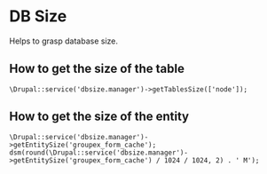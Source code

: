 # DB Size

Helps to grasp database size.

## How to get the size of the table

```
\Drupal::service('dbsize.manager')->getTablesSize(['node']);
```

## How to get the size of the entity

```
\Drupal::service('dbsize.manager')->getEntitySize('groupex_form_cache');
dsm(round(\Drupal::service('dbsize.manager')->getEntitySize('groupex_form_cache') / 1024 / 1024, 2) . ' M');
```
